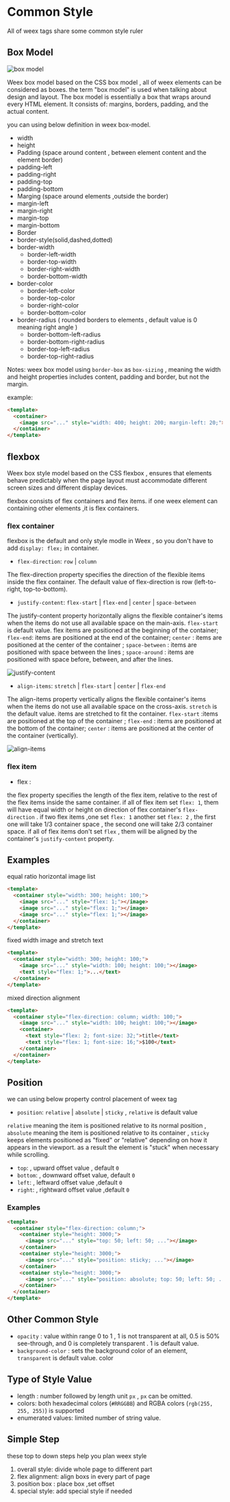 # Common Style

All of weex tags share some common style ruler

## Box Model

![box model](http://www.codeproject.com/KB/HTML/567385/boxmodel-image.png)

Weex box model based on the CSS box model , all of weex elements can be considered as boxes.  the term "box model" is used when talking about design and layout. The box model is essentially a box that wraps around every HTML element. It consists of: margins, borders, padding, and the actual content.

you can using below definition in weex box-model.

- width
- height
- Padding (space around content , between element content and the element border)
 - padding-left
 - padding-right
 - padding-top
 - padding-bottom
- Marging (space around elements ,outside the border)
 - margin-left
 - margin-right
 - margin-top
 - margin-bottom
- Border
 - border-style(solid,dashed,dotted)
 - border-width
   - border-left-width
   - border-top-width
   - border-right-width
   - border-bottom-width
 - border-color
   - border-left-color
   - border-top-color
   - border-right-color
   - border-bottom-color
 - border-radius  ( rounded borders to elements , default value is 0 meaning right angle )
   - border-bottom-left-radius
   - border-bottom-right-radius
   - border-top-left-radius
   - border-top-right-radius


Notes: weex box model using `border-box` as `box-sizing` , meaning the width and height properties includes content, padding and border, but not the margin.


example:

```html
<template>
  <container>
    <image src="..." style="width: 400; height: 200; margin-left: 20;"></image>
  </container>
</template>
```

## flexbox

Weex box style model based on the CSS flexbox , ensures that elements behave predictably when the page layout must accommodate different screen sizes and different display devices.

flexbox consists of flex containers and flex items. if one weex element can containing other elements ,it is flex containers.

### flex container

flexbox is the default and only style modle in Weex , so you don't have to  add  `display: flex;` in container.

- `flex-direction`: `row` | `column`

The flex-direction property specifies the direction of the flexible items inside the flex container. The default value of flex-direction is row (left-to-right, top-to-bottom).


- `justify-content`: `flex-start` | `flex-end` | `center` | `space-between`

The justify-content property horizontally aligns the flexible container's items when the items do not use all available space on the main-axis. `flex-start` is default value. flex items are positioned at the beginning of the container;  `flex-end`: items are positioned at the end of the container;  `center` : items are positioned at the center of the container ;  `space-between` : items are positioned with space between the lines ; `space-around` : items are positioned with space before, between, and after the lines.

![justify-content](http://www.w3.org/TR/css3-flexbox/images/flex-pack.svg)

- `align-items`: `stretch` | `flex-start` | `center` | `flex-end`

The align-items property vertically aligns the flexible container's items when the items do not use all available space on the cross-axis. `stretch` is  the default value. items are stretched to fit the container. `flex-start` :items are positioned at the top of the container ;  `flex-end` : items are positioned at the bottom of the container; `center` : items are positioned at the center of the container (vertically).

![align-items](http://gtms02.alicdn.com/tps/i2/TB1VnHKMXXXXXcEaXXXDldN_pXX-1018-502.jpg)


### flex item

- flex : <number>

the flex property specifies the length of the flex item, relative to the rest of the flex items inside the same container.  if all of flex item set `flex: 1`, them will have equal width or height on direction of flex container's `flex-direction` . if two flex items ,one set `flex: 1` another set `flex: 2` , the first one will take 1/3 container space , the second one will take 2/3 container space. if all of flex items don't set `flex` , them will be aligned by the container's  `justify-content` property.


## Examples

equal ratio horizontal image list

```html
<template>
  <container style="width: 300; height: 100;">
    <image src="..." style="flex: 1;"></image>
    <image src="..." style="flex: 1;"></image>
    <image src="..." style="flex: 1;"></image>
  </container>
</template>
```

fixed width image and stretch text 

```html
<template>
  <container style="width: 300; height: 100;">
    <image src="..." style="width: 100; height: 100;"></image>
    <text style="flex: 1;">...</text>
  </container>
</template>
```

mixed direction alignment

```html
<template>
  <container style="flex-direction: column; width: 100;">
    <image src="..." style="width: 100; height: 100;"></image>
    <container>
      <text style="flex: 2; font-size: 32;">title</text>
      <text style="flex: 1; font-size: 16;">$100</text>
    </container>
  </container>
</template>
```


##  Position 

we can using below property control placement of weex tag

- `position`: `relative` | `absolute` | `sticky`  , `relative` is default value


`relative` meaning the item  is positioned relative to its normal position , `absolute` meaning the item is positioned relative to its container , `sticky` keeps elements positioned as "fixed" or "relative" depending on how it appears in the viewport. as a result the element is "stuck" when necessary while scrolling.

- `top`:  <number> , upward offset  value , default `0`
- `bottom`: <number> , downward offset value, default `0`
- `left`: <number> , leftward offset value ,default `0`
- `right`: <number> , rightward offset value ,default `0`

### Examples

```html
<template>
  <container style="flex-direction: column;">
    <container style="height: 3000;">
      <image src="..." style="top: 50; left: 50; ..."></image>
    </container>
    <container style="height: 3000;">
      <image src="..." style="position: sticky; ..."></image>
    </container>
    <container style="height: 3000;">
      <image src="..." style="position: absolute; top: 50; left: 50; ..."></image>
    </container>
  </container>
</template>
```


## Other Common Style

- `opacity` :  <number> value within range 0 to 1 , 1 is not transparent at all, 0.5 is 50% see-through, and 0 is completely transparent .  1 is default value.
- `background-color` : sets the background color of an element, `transparent` is default value.  color


## Type of Style Value 
- length : number followed by length unit `px` , `px` can be omitted.
- colors:  both  hexadecimal colors (`#RRGGBB`) and  RGBA colors (`rgb(255, 255, 255)`) is supported
- enumerated values: limited number of string value.

## Simple Step

these top to down steps help you plan weex style
1. overall style: divide whole page to different part
2. flex alignment: align boxs in every part of page
3. position box :  place box ,set offset
4. special style:  add special style  if needed

















 


